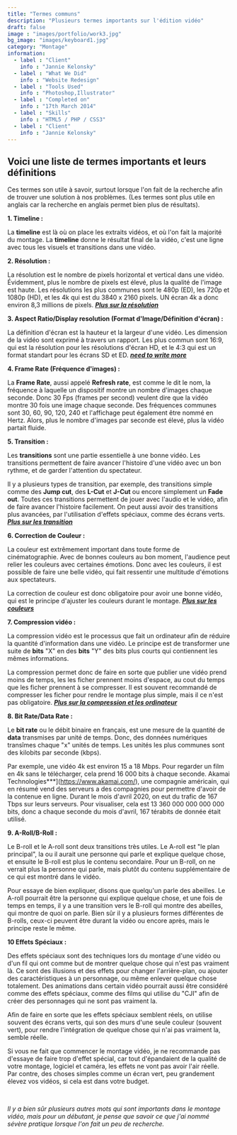 ```yaml
---
title: "Termes communs"
description: "Plusieurs termes importants sur l'édition vidéo"
draft: false
image : "images/portfolio/work3.jpg"
bg_image: "images/keyboard1.jpg"
category: "Montage"
information:
  - label : "Client"
    info : "Jannie Kelonsky"
  - label : "What We Did"
    info : "Website Redesign"
  - label : "Tools Used"
    info : "Photoshop,Illustrator"
  - label : "Completed on"
    info : "17th March 2014"
  - label : "Skills"
    info : "HTML5 / PHP / CSS3"
  - label : "Client"
    info : "Jannie Kelonsky"
---
```


## Voici une liste de termes importants et leurs définitions

Ces termes son utile à savoir, surtout lorsque l'on fait de la recherche afin de trouver une solution à nos problèmes. (Les termes sont plus utile en anglais car la recherche en anglais permet bien plus de résultats).

**1. Timeline :** 

La **timeline** est là où on place les extraits vidéos, et où l'on fait la majorité du montage. La **timeline** donne le résultat final de la vidéo, c'est une ligne avec tous les visuels et transitions dans une vidéo.

**2. Résolution :**

La résolution est le nombre de pixels horizontal et vertical dans une vidéo. Évidemment, plus le nombre de pixels est élevé, plus la qualité de l'image est haute. Les résolutions les plus communes sont le 480p (ED), les 720p et 1080p (HD), et les 4k qui est du 3840 x 2160 pixels. UN écran 4k a donc environ 8,3 millions  de pixels. [***Plus sur la résolution***](https://www.samsung.com/levant/tvs/tv-buying-guide/what-is-4k-tv/)

**3. Aspect Ratio/Display resolution (Format d'Image/Définition d'écran) :** 

La définition d'écran est la hauteur et la largeur d'une vidéo. Les dimension de la vidéo sont exprimé à travers un rapport. Les plus commun sont 16:9, qui est la résolution pour les résolutions d'écran HD, et le 4:3 qui est un format standart pour les écrans SD et ED. [***need to write more***](https://questtel.com/wiki/video-resolutions-sd-ed-hd)

**4. Frame Rate (Fréquence d'images) :** 

La **Frame Rate**, aussi appelé **Refresh rate**, est comme le dit le nom, la fréquence à laquelle un dispositif montre un nombre d'images chaque seconde. Donc 30 Fps (frames per second) veulent dire que la vidéo montre 30 fois une image chaque seconde. Des fréquences communes sont 30, 60, 90, 120, 240 et l'affichage peut également être nommé en Hertz. Alors, plus le nombre d'images par seconde est élevé, plus la vidéo partait fluide.

**5. Transition :** 

Les **transitions** sont une partie essentielle à une bonne vidéo. Les transitions permettent de faire avancer l'histoire d'une vidéo avec un bon rythme, et de garder l'attention du spectateur.

 Il y a plusieurs types de transition, par exemple, des transitions simple comme des **Jump cut**, des **L-Cut** et **J-Cut** ou encore simplement un **Fade out**. Toutes ces transitions permettent de jouer avec l'audio et le vidéo, afin de faire avancer l'histoire facilement. On peut aussi avoir des transitions plus avancées, par l'utilisation d'effets spéciaux, comme des écrans verts. [***Plus sur les transition***](/fr/project/rio-furniture-1/)

**6. Correction de Couleur :** 

La couleur est extrêmement important dans toute forme de cinématographie. Avec de bonnes couleurs au bon moment, l'audience peut relier les couleurs avec certaines émotions. Donc avec les couleurs, il est possible de faire une belle vidéo, qui fait ressentir une multitude d'émotions aux spectateurs. 

La correction de couleur est donc obligatoire pour avoir une bonne vidéo, qui est le principe d'ajuster les couleurs durant le montage. [***Plus sur les couleurs***](/fr/project/rio-furniture-5/)

**7. Compression vidéo :** 

 La compression vidéo est le processus que fait un ordinateur afin de réduire la quantité d'information dans une vidéo. Le principe est de transformer une suite de **bits** "X" en des **bits** "Y" des bits plus courts qui contiennent les mêmes informations. 
 
 La compression permet donc de faire en sorte que publier une vidéo prend moins de temps, les les ficher prennent moins d'espace, au cout du temps que les ficher prennent à se compresser. Il est souvent recommandé de compresser les ficher pour rendre le montage plus simple, mais il ce n'est pas obligatoire. [***Plus sur la compression et les ordinateur***](/fr/project/rio-furniture-6/)

**8. Bit Rate/Data Rate :**

Le **bit rate** ou le débit binaire en français, est une mesure de la quantité de **data** transmises par unité de temps. Donc, des données numériques transîmes chaque "x" unités de temps. Les unités les plus communes sont des kilobits par seconde (kbps).

Par exemple, une vidéo 4k est environ 15 a 18 Mbps. Pour regarder un film en 4k sans le télécharger, cela prend 16 000 bits à chaque seconde. Akamai Technologies***](https://www.akamai.com/), une compagnie américain, qui en résumé vend des serveurs a des compagnies pour permettre d'avoir de la contenue en ligne. Durant le mois d'avril 2020, on eut du trafic de 167 Tbps sur leurs serveurs. Pour visualiser, cela est 13 360 000 000 000 000 bits, donc a chaque seconde du mois d'avril, 167 térabits de donnée était utilisé. 

**9. A-Roll/B-Roll :**

Le B-roll et le A-roll sont deux transitions très utiles. Le A-roll est "le plan principal", la ou il aurait une personne qui parle et explique quelque chose, et ensuite le B-roll est plus le contenu secondaire. Pour un B-roll, on ne verrait plus la personne qui parle, mais plutôt du contenu supplémentaire de ce qui est montré dans le vidéo.

Pour essaye de bien expliquer, disons que quelqu'un parle des abeilles. Le A-roll pourrait être la personne qui explique quelque chose, et une fois de temps en temps, il y a une transition vers le B-roll qui montre des abeilles, qui montre de quoi on parle. Bien sûr il y a plusieurs formes différentes de B-rolls, ceux-ci peuvent être durant la vidéo ou encore après, mais le principe reste le même.

**10 Effets Spéciaux :**

Des effets spéciaux sont des techniques lors du montage d'une vidéo ou d'un fil qui ont comme but de montrer quelque chose qui n'est pas vraiment là. Ce sont des illusions et des effets pour changer l'arrière-plan, ou ajouter des caractéristiques à un personnage, ou même enlever quelque chose totalement. Des animations dans certain vidéo pourrait aussi être considéré comme des effets spéciaux, comme des films qui utilise du "CJI" afin de créer des personnages qui ne sont pas vraiment la. 

Afin de faire en sorte que les effets spéciaux semblent réels, on utilise souvent des écrans verts, qui son des murs d'une seule couleur (souvent vert), pour rendre l'intégration de quelque chose qui n'ai pas vraiment la, semble réelle.

Si vous ne fait que commencer le montage vidéo, je ne recommande pas d'essaye de faire trop d'effet spécial, car tout d'épandaient de la qualité de votre montage, logiciel et caméra, les effets ne vont pas avoir l'air réelle. Par contre, des choses simples comme un écran vert, peu grandement élevez vos vidéos, si cela est dans votre budget.

<br>

*Il y a bien sûr plusieurs autres mots qui sont importants dans le montage vidéo, mais pour un débutant, je pense que savoir ce que j'ai nommé sévère pratique lorsque l'on fait un peu de recherche.*